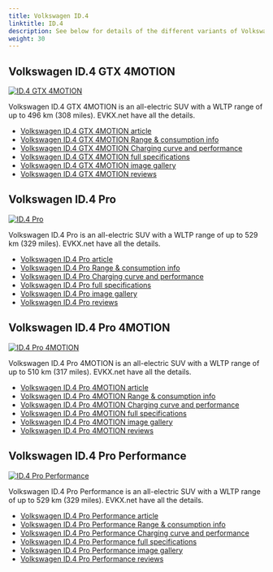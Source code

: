 ```yaml
---
title: Volkswagen ID.4
linktitle: ID.4
description: See below for details of the different variants of Volkswagen ID.4
weight: 30
---
```

## Volkswagen ID.4 GTX 4MOTION

[![ID.4 GTX 4MOTION](https://media.evkx.net/multimedia/models/volkswagen/id.4/id.4_gtx_4motion/main_1_st.jpg)](/models/volkswagen/id.4/id.4_gtx_4motion/)

Volkswagen ID.4 GTX 4MOTION is an all-electric SUV with a WLTP range of up to 496 km (308 miles). EVKX.net have all the details. 

- [Volkswagen ID.4 GTX 4MOTION article](/models/volkswagen/id.4/id.4_gtx_4motion/)
- [Volkswagen ID.4 GTX 4MOTION Range & consumption info](/models/volkswagen/id.4/id.4_gtx_4motion//rangeandconsumption)
- [Volkswagen ID.4 GTX 4MOTION Charging curve and performance](/models/volkswagen/id.4/id.4_gtx_4motion//chargingcurve)
- [Volkswagen ID.4 GTX 4MOTION full specifications](/models/volkswagen/id.4/id.4_gtx_4motion//specifications)
- [Volkswagen ID.4 GTX 4MOTION image gallery](/models/volkswagen/id.4/id.4_gtx_4motion//gallery)
- [Volkswagen ID.4 GTX 4MOTION reviews](/models/volkswagen/id.4/id.4_gtx_4motion//reviews)

## Volkswagen ID.4 Pro

[![ID.4 Pro](https://media.evkx.net/multimedia/models/volkswagen/id.4/id.4_pro/main_1_st.jpg)](/models/volkswagen/id.4/id.4_pro/)

Volkswagen ID.4 Pro is an all-electric SUV with a WLTP range of up to 529 km (329 miles). EVKX.net have all the details. 

- [Volkswagen ID.4 Pro article](/models/volkswagen/id.4/id.4_pro/)
- [Volkswagen ID.4 Pro Range & consumption info](/models/volkswagen/id.4/id.4_pro//rangeandconsumption)
- [Volkswagen ID.4 Pro Charging curve and performance](/models/volkswagen/id.4/id.4_pro//chargingcurve)
- [Volkswagen ID.4 Pro full specifications](/models/volkswagen/id.4/id.4_pro//specifications)
- [Volkswagen ID.4 Pro image gallery](/models/volkswagen/id.4/id.4_pro//gallery)
- [Volkswagen ID.4 Pro reviews](/models/volkswagen/id.4/id.4_pro//reviews)

## Volkswagen ID.4 Pro 4MOTION

[![ID.4 Pro 4MOTION](https://media.evkx.net/multimedia/models/volkswagen/id.4/id.4_pro_4motion/main_1_st.jpg)](/models/volkswagen/id.4/id.4_pro_4motion/)

Volkswagen ID.4 Pro 4MOTION is an all-electric SUV with a WLTP range of up to 510 km (317 miles). EVKX.net have all the details. 

- [Volkswagen ID.4 Pro 4MOTION article](/models/volkswagen/id.4/id.4_pro_4motion/)
- [Volkswagen ID.4 Pro 4MOTION Range & consumption info](/models/volkswagen/id.4/id.4_pro_4motion//rangeandconsumption)
- [Volkswagen ID.4 Pro 4MOTION Charging curve and performance](/models/volkswagen/id.4/id.4_pro_4motion//chargingcurve)
- [Volkswagen ID.4 Pro 4MOTION full specifications](/models/volkswagen/id.4/id.4_pro_4motion//specifications)
- [Volkswagen ID.4 Pro 4MOTION image gallery](/models/volkswagen/id.4/id.4_pro_4motion//gallery)
- [Volkswagen ID.4 Pro 4MOTION reviews](/models/volkswagen/id.4/id.4_pro_4motion//reviews)

## Volkswagen ID.4 Pro Performance

[![ID.4 Pro Performance](https://media.evkx.net/multimedia/models/volkswagen/id.4/id.4_pro_performance/main_1_st.jpg)](/models/volkswagen/id.4/id.4_pro_performance/)

Volkswagen ID.4 Pro Performance is an all-electric SUV with a WLTP range of up to 529 km (329 miles). EVKX.net have all the details. 

- [Volkswagen ID.4 Pro Performance article](/models/volkswagen/id.4/id.4_pro_performance/)
- [Volkswagen ID.4 Pro Performance Range & consumption info](/models/volkswagen/id.4/id.4_pro_performance//rangeandconsumption)
- [Volkswagen ID.4 Pro Performance Charging curve and performance](/models/volkswagen/id.4/id.4_pro_performance//chargingcurve)
- [Volkswagen ID.4 Pro Performance full specifications](/models/volkswagen/id.4/id.4_pro_performance//specifications)
- [Volkswagen ID.4 Pro Performance image gallery](/models/volkswagen/id.4/id.4_pro_performance//gallery)
- [Volkswagen ID.4 Pro Performance reviews](/models/volkswagen/id.4/id.4_pro_performance//reviews)

